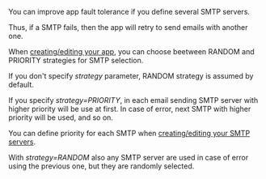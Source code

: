 You can improve app fault tolerance if you define several SMTP servers. 

Thus, if a SMTP fails, then the app will retry to send emails with another one.

When [creating/editing your app](apps.md), you can choose beetween RANDOM and PRIORITY strategies for SMTP selection. 

If you don't specify *strategy* parameter, RANDOM strategy is assumed by default.

If you specify *strategy=PRIORITY*, in each email sending SMTP server with higher priority will be use at first. In case of error, next SMTP with higher priority will be used, and so on.

You can define priority for each SMTP when [creating/editing your SMTP servers](api-smtps.md).

With *strategy=RANDOM* also any SMTP server are used in case of error using the previous one, but they are randomly selected.












